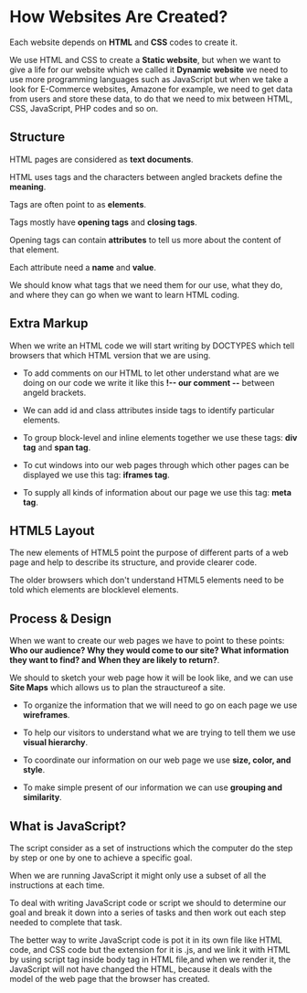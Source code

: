 # How Websites Are Created?
Each website depends on **HTML** and **CSS** codes to create it. 

We use HTML and CSS to create a **Static website**, but when we want to give a life for our website which we called it **Dynamic website** we need to use more programming languages such as JavaScript but when we take a look for E-Commerce websites, Amazone for example, we need to get data from users and store these data, to do that we need to mix between HTML, CSS, JavaScript, PHP codes and so on.

## Structure 

HTML pages are considered as **text documents**.

HTML uses tags and the characters between angled brackets define the **meaning**.

Tags are often point to as **elements**.

Tags mostly have **opening tags** and **closing tags**.

Opening tags can contain **attributes** to tell us more about the content of that element.

Each attribute need a **name** and **value**. 

We should know what tags that we need them for our use, what they do, and where they can go when we want to learn HTML coding.

## Extra Markup 

When we write an HTML code we will start writing by DOCTYPES which tell browsers that which HTML version that we are using.


- To add comments on our HTML to let other understand what are we doing on our code we write it like this **!-- our comment --** between angeld brackets.


- We can add id and class attributes inside tags to identify particular elements.


- To group block-level and inline elements together we use these tags: **div tag** and **span tag**.
  
  
- To cut windows into our web pages through which other pages can be displayed we use this tag: **iframes tag**.
  
  
- To supply all kinds of information about our page we use this tag: **meta tag**.

## HTML5 Layout 

The new elements of HTML5 point the purpose of different parts of a web page and help to describe its structure, and provide clearer code. 

The older browsers which don't understand HTML5 elements need to be told which elements are blocklevel elements.

## Process & Design 
When we want to create our web pages we have to point to these points: **Who our audience? Why they would come to our site? What information they want to find? and When they are likely to return?**.


We should to sketch your web page how it will be look like, and we can use **Site Maps** which allows us to plan the strauctureof a site.


- To organize the information that we will need to go on each page we use **wireframes**.


- To help our visitors to understand what we are trying to tell them we use **visual hierarchy**.


- To coordinate our information on our web page we use **size, color, and style**.


- To make simple present of our information we can use **grouping and similarity**.

## What is JavaScript? 

The script consider as a set of instructions which the computer do the step by step or one by one to achieve a specific goal.

When we are running JavaScript it might only use a subset of all the instructions at each time. 

To deal with writing JavaScript code or script we should to determine our goal and break it down into a series of tasks and then work out each step needed to complete that task.

The better way to write JavaScript code is pot it in its own file like HTML code, and CSS code but the extension for it is .js, and we link it with HTML by using script tag inside body tag in HTML file,and when we render it, the JavaScript will not have changed the HTML, because it deals with the model of the web page that the browser has created.


